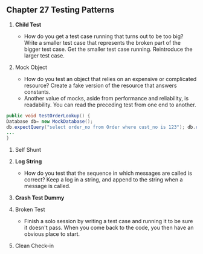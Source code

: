 ## Chapter 27 **Testing Patterns**

1. **Child Test**

    - How do you get a test case running that turns out to be too big? Write a smaller test case that represents the broken part of the bigger test case. Get the smaller test case running. Reintroduce the larger test case.
2. Mock Object
    - How do you test an object that relies on an expensive or complicated resource? Create a fake version of the resource that answers constants.
    - Another value of mocks, aside from performance and reliability, is readability. You can read the preceding test from one end to another.

```java
public void testOrderLookup() {
Database db= new MockDatabase();
db.expectQuery("select order_no from Order where cust_no is 123"); db.returnResult(new String[] {"Order 2" ,"Order 3"});
...
}
```

1. Self Shunt
2. **Log String**

    - How do you test that the sequence in which messages are called is correct? Keep a log in a string, and append to the string when a message is called.
3. **Crash Test Dummy**

4. Broken Test
    - Finish a solo session by writing a test case and running it to be sure it doesn't pass. When you come back to the code, you then have an obvious place to start.
5. Clean Check-in